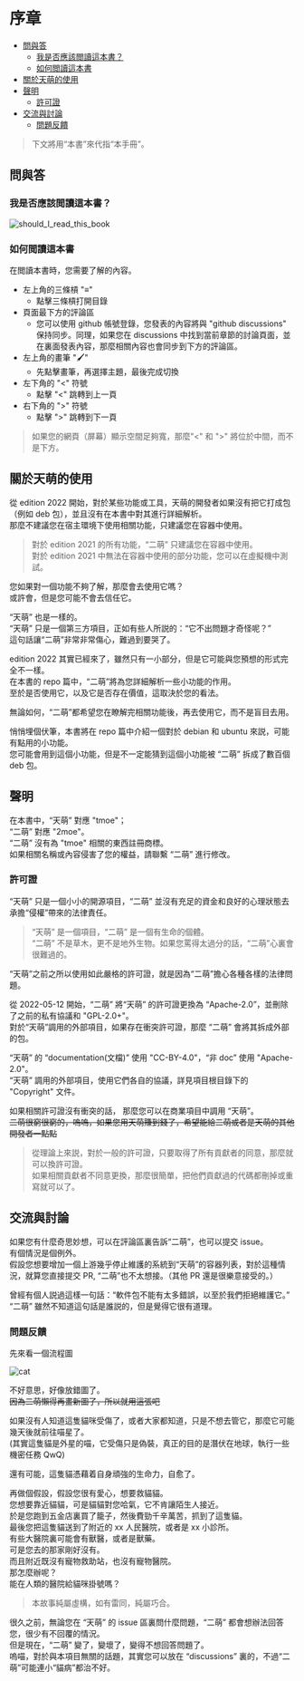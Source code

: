 # 序章

- [問與答](#問與答)
  - [我是否應該閲讀這本書？](#我是否應該閲讀這本書)
  - [如何閲讀這本書](#如何閲讀這本書)
- [關於天萌的使用](#關於天萌的使用)
- [聲明](#聲明)
  - [許可證](#許可證)
- [交流與討論](#交流與討論)
  - [問題反饋](#問題反饋)

> 下文將用“本書”來代指“本手冊”。

## 問與答

### 我是否應該閲讀這本書？

<div style="display:none">

```mermaid
graph TD
    A{您是天萌的用户嗎} --> |否| B{您打算使用天萌嗎}
    B --> |否| D(不用看了)
    B --> |是| E(簡單看一下)
    A --> |是|C(有必要去閲讀)
```

</div>

![should_I_read_this_book](assets/prologue_should_I_read_this_book.svg)

### 如何閲讀這本書

在閲讀本書時，您需要了解的內容。

- 左上角的三條槓 "≡"
  - 點擊三條槓打開目錄
- 頁面最下方的評論區
  - 您可以使用 github 帳號登錄，您發表的內容將與 "github discussions" 保持同步。同理，如果您在 discussions 中找到當前章節的討論頁面，並在裏面發表內容，那麼相關內容也會同步到下方的評論區。
- 左上角的畫筆 "🖌️"
  - 先點擊畫筆，再選擇主題，最後完成切換
- 左下角的 "<" 符號
  - 點擊 "<" 跳轉到上一頁
- 右下角的 ">" 符號
  - 點擊 ">" 跳轉到下一頁

> 如果您的網頁（屏幕）顯示空間足夠寬，那麼"<" 和 ">" 將位於中間，而不是下方。

## 關於天萌的使用

從 edition 2022 開始，對於某些功能或工具，天萌的開發者如果沒有把它打成包（例如 deb 包），並且沒有在本書中對其進行詳細解析。  
那麼不建議您在宿主環境下使用相關功能，只建議您在容器中使用。

> 對於 edition 2021 的所有功能，“二萌” 只建議您在容器中使用。  
> 對於 edition 2021 中無法在容器中使用的部分功能，您可以在虛擬機中測試。

您如果對一個功能不夠了解，那麼會去使用它嗎？  
或許會，但是您可能不會去信任它。

“天萌” 也是一樣的。  
“天萌” 只是一個第三方項目，正如有些人所説的：“它不出問題才奇怪呢？”  
這句話讓“二萌”非常非常傷心，難過到要哭了。

edition 2022 其實已經來了，雖然只有一小部分，但是它可能與您預想的形式完全不一樣。  
在本書的 repo 篇中，“二萌”將為您詳細解析一些小功能的作用。  
至於是否使用它，以及它是否存在價值，這取決於您的看法。

無論如何，“二萌”都希望您在瞭解完相關功能後，再去使用它，而不是盲目去用。

悄悄埋個伏筆，本書將在 repo 篇中介紹一個對於 debian 和 ubuntu 來説，可能有點用的小功能。  
您可能會用到這個小功能，但是不一定能猜到這個小功能被 “二萌” 拆成了數百個 deb 包。

## 聲明

在本書中，“天萌” 對應 "tmoe"；  
“二萌” 對應 "2moe"。  
“二萌” 沒有為 "tmoe" 相關的東西註冊商標。  
如果相關名稱或內容侵害了您的權益，請聯繫 “二萌” 進行修改。

### 許可證

“天萌” 只是一個小小的開源項目，“二萌” 並沒有充足的資金和良好的心理狀態去承擔“侵權”帶來的法律責任。

> “天萌” 是一個項目，“二萌” 是一個有生命的個體。  
> “二萌” 不是草木，更不是地外生物。如果您罵得太過分的話，“二萌”心裏會很難過的。

“天萌”之前之所以使用如此嚴格的許可證，就是因為“二萌”擔心各種各樣的法律問題。

從 2022-05-12 開始，“二萌” 將“天萌” 的許可證更換為 “Apache-2.0”，並刪除了之前的私有協議和 "GPL-2.0+"。  
對於“天萌”調用的外部項目，如果存在衝突許可證，那麼 “二萌” 會將其拆成外部的包。

“天萌” 的 “documentation(文檔)” 使用 "CC-BY-4.0"，“非 doc” 使用 "Apache-2.0"。  
“天萌” 調用的外部項目，使用它們各自的協議，詳見項目根目錄下的 "Copyright" 文件。

如果相關許可證沒有衝突的話， 那麼您可以在商業項目中調用 “天萌”。  
~~二萌很窮很窮的，嗚嗚，如果您用天萌賺到錢了，希望能給二萌或者是天萌的其他開發者一點點~~

> 從理論上來説，對於一般的許可證，只要取得了所有貢獻者的同意，那麼就可以換許可證。  
> 如果相關貢獻者不同意更換，那麼很簡單，把他們貢獻過的代碼都刪掉或重寫就可以了。

## 交流與討論

如果您有什麼奇思妙想，可以在評論區裏告訴“二萌”，也可以提交 issue。  
有個情況是個例外。  
假設您想要增加一個上游幾乎停止維護的系統到“天萌”的容器列表，對於這種情況，就算您直接提交 PR, “二萌”也不太想接。（其他 PR 還是很樂意接受的。）

曾經有個人説過這樣一句話：“軟件包不能有太多錯誤，以至於我們拒絕維護它。”  
“二萌” 雖然不知道這句話是誰説的，但是覺得它很有道理。

### 問題反饋

先來看一個流程圖

<div style="display:none">
```mermaid
graph TD
    A[出門買東西] --> |走在路上| B{看到一隻小貓咪}
    B --> C{修貓咪,嘿嘿,我的修貓咪}
    B --> D{哦,是貓呀}
    B --> E{什麼東西?}
    B --> F(與我無關)
    F --> G(默默路過)
    D --> H{注意到貓咪受傷了}
    C --> H
    E --> H
```
</div>

![cat](assets/prologue_cat.svg)

不好意思，好像放錯圖了。  
~~因為二萌懶得再畫新圖了，所以就用這張吧~~

如果沒有人知道這隻貓咪受傷了，或者大家都知道，只是不想去管它，那麼它可能幾天後就前往喵星了。  
(其實這隻貓是外星的喵，它受傷只是偽裝，真正的目的是潛伏在地球，執行一些機密任務 QwQ)

還有可能，這隻貓憑藉着自身頑強的生命力，自愈了。

再做個假設，假設您很有愛心，想要救貓貓。  
您想要靠近貓貓，可是貓貓對您哈氣，它不肯讓陌生人接近。  
於是您跑到五金店裏買了籠子，然後費勁千辛萬苦，抓到了這隻貓。  
最後您把這隻貓送到了附近的 xx 人民醫院，或者是 xx 小診所。  
有些大醫院裏可能會有獸醫，或者是獸藥。  
可是您去的那家剛好沒有。  
而且附近既沒有寵物救助站，也沒有寵物醫院。  
那怎麼辦呢？  
能在人類的醫院給貓咪掛號嗎？

> 本故事純屬虛構，如有雷同，純屬巧合。

很久之前，無論您在 “天萌” 的 issue 區裏問什麼問題，“二萌” 都會想辦法回答您，很少有不回覆的情況。  
但是現在，“二萌” 變了，變壞了，變得不想回答問題了。  
嗚喵，對於與本項目無關的話題，其實您可以放在 “discussions” 裏的，不過“二萌”可能連小“貓病”都治不好。
